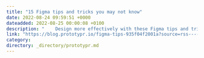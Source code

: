 ```yaml
---
title: "15 Figma tips and tricks you may not know"
date: 2022-08-24 09:59:51 +0000
dateadded: 2022-08-25 00:00:08 +0100
description: "    Design more effectively with these Figma tips and tricks  Continue reading on Prototypr »  "
link: "https://blog.prototypr.io/figma-tips-935f04f2001a?source=rss----eb297ea1161a---4"
category:
directory: _directory/prototypr.md
---
```

